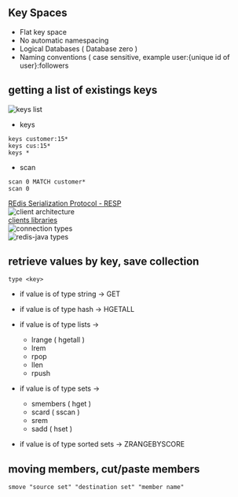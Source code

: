 ## Key Spaces
* Flat key space
* No automatic namespacing
* Logical Databases ( Database zero )
* Naming conventions ( case sensitive, example user:{unique id of user}:followers

## getting a list of existings keys
![keys list](https://i.postimg.cc/5ygnVyrt/redis-search-key-scan.png)
* keys
```redis
keys customer:15*
keys cus:15*
keys *
```
* scan
```
scan 0 MATCH customer*
scan 0
```

[REdis Serialization Protocol - RESP](https://redis.io/topics/protocol)  
![client architecture](https://i.postimg.cc/fTp83WSJ/redis-client.png)  
[clients libraries](https://redis.io/clients)  
![connection types](https://i.postimg.cc/rw7qqyR8/redis-deployment-connections.png)  
![redis-java types](https://i.postimg.cc/c4qj1KXk/redis-java-types.png)  

## retrieve values by key, save collection
```redis
type <key>
```
* if value is of type string -> GET <key>
* if value is of type hash -> HGETALL <key>
* if value is of type lists -> 
  * lrange <key> <start> <end> ( hgetall )
  * lrem
  * rpop
  * llen
  * rpush
* if value is of type sets -> 
  * smembers <key> ( hget )
  * scard ( sscan )
  * srem
  * sadd ( hset )
  
* if value is of type sorted sets -> ZRANGEBYSCORE <key> <min> <max>

## moving members, cut/paste members
```
smove "source set" "destination set" "member name"
```
